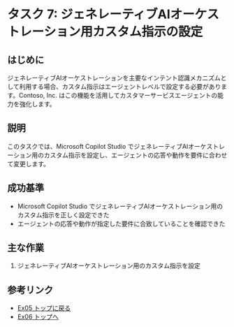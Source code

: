 # タスク 7: ジェネレーティブAIオーケストレーション用カスタム指示の設定

## はじめに
ジェネレーティブAIオーケストレーションを主要なインテント認識メカニズムとして利用する場合、カスタム指示はエージェントレベルで設定する必要があります。Contoso, Inc. はこの機能を活用してカスタマーサービスエージェントの能力を強化します。

## 説明
このタスクでは、Microsoft Copilot Studio でジェネレーティブAIオーケストレーション用のカスタム指示を設定し、エージェントの応答や動作を要件に合わせて変更します。

## 成功基準
- Microsoft Copilot Studio でジェネレーティブAIオーケストレーション用のカスタム指示を正しく設定できた
- エージェントの応答や動作が指定した要件に合致していることを確認できた

## 主な作業
1. ジェネレーティブAIオーケストレーション用のカスタム指示を設定

## 参考リンク
- [Ex05 トップに戻る](./Ex05.ja.md)
- [Ex06 トップへ](../Ex06/Ex06.ja.md)
